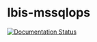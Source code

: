# Ibis-mssqlops
[![Documentation Status](https://img.shields.io/badge/docs-docs.ibis--project.org-blue.svg)](http://ibis-project.org)
